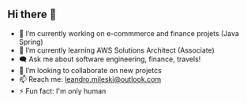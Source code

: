 ## Hi there 👋
- 🔭 I’m currently working on e-commmerce and finance projets (Java Spring)
- 🌱 I’m currently learning AWS Solutions Architect (Associate)
- 🗨️ Ask me about software engineering, finance, travels!
- 👯 I’m looking to collaborate on new projetcs
- 📫 Reach me: leandro.mileski@outlook.com
- ⚡ Fun fact: I'm only human

